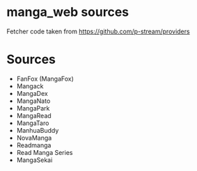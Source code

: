 # manga_web sources
Fetcher code taken from https://github.com/p-stream/providers

# Sources
- FanFox (MangaFox)
- Mangack
- MangaDex
- MangaNato
- MangaPark
- MangaRead
- MangaTaro
- ManhuaBuddy
- NovaManga
- Readmanga
- Read Manga Series
- MangaSekai